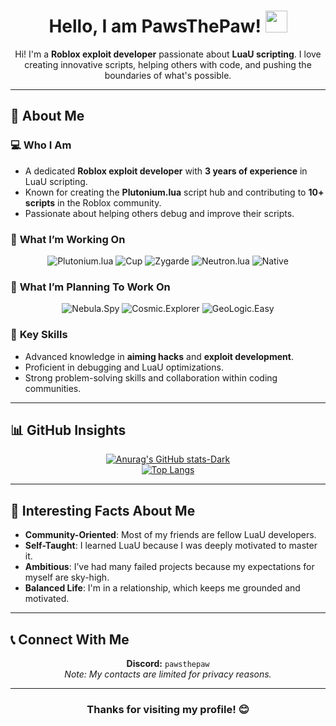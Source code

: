 <h1 align="center"> Hello, I am PawsThePaw! <img src="https://media.giphy.com/media/hvRJCLFzcasrR4ia7z/giphy.gif" width="35px"></h1>

<p align="center">
  Hi! I'm a <b>Roblox exploit developer</b> passionate about <b>LuaU scripting</b>.  
  I love creating innovative scripts, helping others with code, and pushing the boundaries of what's possible.  
</p>

---

## 🚀 **About Me**

### 💻 **Who I Am**
- A dedicated **Roblox exploit developer** with **3 years of experience** in LuaU scripting.
- Known for creating the **Plutonium.lua** script hub and contributing to **10+ scripts** in the Roblox community.
- Passionate about helping others debug and improve their scripts.

### 🔨 **What I’m Working On**
<p align="center">
  <img src="https://img.shields.io/badge/Plutonium.lua-%F0%9F%9A%80-brightgreen?style=for-the-badge" alt="Plutonium.lua">
  <img src="https://img.shields.io/badge/Cup-%F0%9F%8D%BA-blue?style=for-the-badge" alt="Cup">
  <img src="https://img.shields.io/badge/Zygarde-%E2%9C%A8-purple?style=for-the-badge" alt="Zygarde">
  <img src="https://img.shields.io/badge/Neutron.lua-%F0%9F%92%AF-red?style=for-the-badge" alt="Neutron.lua">
  <img src="https://img.shields.io/badge/Native-%E2%AD%90-orange?style=for-the-badge" alt="Native">
</p>

### 🔨 **What I’m Planning To Work On**
<p align="center">
  <img src="https://img.shields.io/badge/Nebula.Spy-%F0%9F%94%92-teal?style=for-the-badge" alt="Nebula.Spy">
  <img src="https://img.shields.io/badge/Cosmic.Explorer-%F0%9F%9A%80-indigo?style=for-the-badge" alt="Cosmic.Explorer">
  <img src="https://img.shields.io/badge/GeoLogic.Easy-%F0%9F%93%8C-yellow?style=for-the-badge" alt="GeoLogic.Easy">
</p>

### 🌟 **Key Skills**
- Advanced knowledge in **aiming hacks** and **exploit development**.  
- Proficient in debugging and LuaU optimizations.  
- Strong problem-solving skills and collaboration within coding communities.

---

## 📊 **GitHub Insights**

<div align="center">

[![Anurag's GitHub stats-Dark](https://github-readme-stats.vercel.app/api?username=PawsThePaw&show_icons=true&theme=dark#gh-dark-mode-only)](https://github.com/anuraghazra/github-readme-stats#gh-dark-mode-only)  
[![Top Langs](https://github-readme-stats.vercel.app/api/top-langs/?username=PawsThePaw&langs_count=8&theme=dark)](https://github.com/anuraghazra/github-readme-stats)

</div>

---

## 🔎 **Interesting Facts About Me**
- **Community-Oriented**: Most of my friends are fellow LuaU developers.  
- **Self-Taught**: I learned LuaU because I was deeply motivated to master it.  
- **Ambitious**: I’ve had many failed projects because my expectations for myself are sky-high.  
- **Balanced Life**: I'm in a relationship, which keeps me grounded and motivated.  

---

## 📞 **Connect With Me**

<div align="center">
  <b>Discord:</b> <code>pawsthepaw</code>  
  <br>
  <i>Note: My contacts are limited for privacy reasons.</i>
</div>

---

<h3 align="center">Thanks for visiting my profile! 😊</h3>
